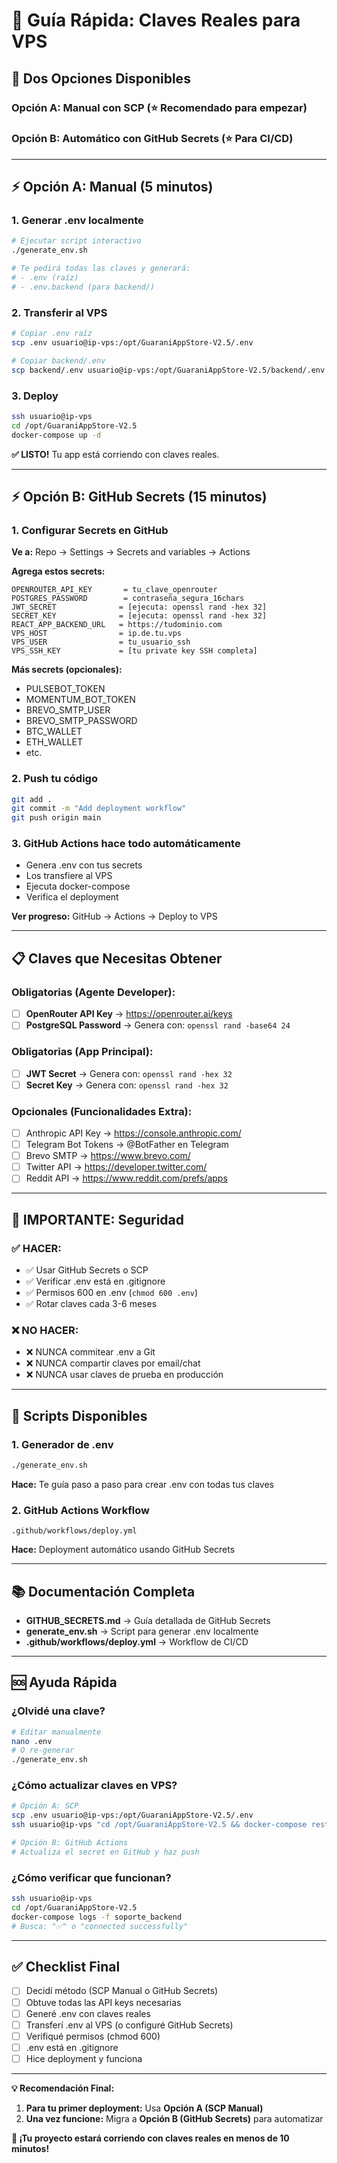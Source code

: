 # 🔐 Guía Rápida: Claves Reales para VPS

## 🎯 Dos Opciones Disponibles

### Opción A: Manual con SCP (⭐ Recomendado para empezar)
### Opción B: Automático con GitHub Secrets (⭐ Para CI/CD)

---

## ⚡ Opción A: Manual (5 minutos)

### 1. Generar .env localmente

```bash
# Ejecutar script interactivo
./generate_env.sh

# Te pedirá todas las claves y generará:
# - .env (raíz)
# - .env.backend (para backend/)
```

### 2. Transferir al VPS

```bash
# Copiar .env raíz
scp .env usuario@ip-vps:/opt/GuaraniAppStore-V2.5/.env

# Copiar backend/.env
scp backend/.env usuario@ip-vps:/opt/GuaraniAppStore-V2.5/backend/.env
```

### 3. Deploy

```bash
ssh usuario@ip-vps
cd /opt/GuaraniAppStore-V2.5
docker-compose up -d
```

**✅ LISTO!** Tu app está corriendo con claves reales.

---

## ⚡ Opción B: GitHub Secrets (15 minutos)

### 1. Configurar Secrets en GitHub

**Ve a:** Repo → Settings → Secrets and variables → Actions

**Agrega estos secrets:**

```
OPENROUTER_API_KEY       = tu_clave_openrouter
POSTGRES_PASSWORD        = contraseña_segura_16chars
JWT_SECRET              = [ejecuta: openssl rand -hex 32]
SECRET_KEY              = [ejecuta: openssl rand -hex 32]
REACT_APP_BACKEND_URL   = https://tudominio.com
VPS_HOST                = ip.de.tu.vps
VPS_USER                = tu_usuario_ssh
VPS_SSH_KEY             = [tu private key SSH completa]
```

**Más secrets (opcionales):**
- PULSEBOT_TOKEN
- MOMENTUM_BOT_TOKEN
- BREVO_SMTP_USER
- BREVO_SMTP_PASSWORD
- BTC_WALLET
- ETH_WALLET
- etc.

### 2. Push tu código

```bash
git add .
git commit -m "Add deployment workflow"
git push origin main
```

### 3. GitHub Actions hace todo automáticamente

- Genera .env con tus secrets
- Los transfiere al VPS
- Ejecuta docker-compose
- Verifica el deployment

**Ver progreso:** GitHub → Actions → Deploy to VPS

---

## 📋 Claves que Necesitas Obtener

### Obligatorias (Agente Developer):
- [ ] **OpenRouter API Key** → https://openrouter.ai/keys
- [ ] **PostgreSQL Password** → Genera con: `openssl rand -base64 24`

### Obligatorias (App Principal):
- [ ] **JWT Secret** → Genera con: `openssl rand -hex 32`
- [ ] **Secret Key** → Genera con: `openssl rand -hex 32`

### Opcionales (Funcionalidades Extra):
- [ ] Anthropic API Key → https://console.anthropic.com/
- [ ] Telegram Bot Tokens → @BotFather en Telegram
- [ ] Brevo SMTP → https://www.brevo.com/
- [ ] Twitter API → https://developer.twitter.com/
- [ ] Reddit API → https://www.reddit.com/prefs/apps

---

## 🚨 IMPORTANTE: Seguridad

### ✅ HACER:
- ✅ Usar GitHub Secrets o SCP
- ✅ Verificar .env está en .gitignore
- ✅ Permisos 600 en .env (`chmod 600 .env`)
- ✅ Rotar claves cada 3-6 meses

### ❌ NO HACER:
- ❌ NUNCA commitear .env a Git
- ❌ NUNCA compartir claves por email/chat
- ❌ NUNCA usar claves de prueba en producción

---

## 🔧 Scripts Disponibles

### 1. Generador de .env
```bash
./generate_env.sh
```
**Hace:** Te guía paso a paso para crear .env con todas tus claves

### 2. GitHub Actions Workflow
```
.github/workflows/deploy.yml
```
**Hace:** Deployment automático usando GitHub Secrets

---

## 📚 Documentación Completa

- **GITHUB_SECRETS.md** → Guía detallada de GitHub Secrets
- **generate_env.sh** → Script para generar .env localmente
- **.github/workflows/deploy.yml** → Workflow de CI/CD

---

## 🆘 Ayuda Rápida

### ¿Olvidé una clave?

```bash
# Editar manualmente
nano .env
# O re-generar
./generate_env.sh
```

### ¿Cómo actualizar claves en VPS?

```bash
# Opción A: SCP
scp .env usuario@ip-vps:/opt/GuaraniAppStore-V2.5/.env
ssh usuario@ip-vps "cd /opt/GuaraniAppStore-V2.5 && docker-compose restart"

# Opción B: GitHub Actions
# Actualiza el secret en GitHub y haz push
```

### ¿Cómo verificar que funcionan?

```bash
ssh usuario@ip-vps
cd /opt/GuaraniAppStore-V2.5
docker-compose logs -f soporte_backend
# Busca: "✅" o "connected successfully"
```

---

## ✅ Checklist Final

- [ ] Decidí método (SCP Manual o GitHub Secrets)
- [ ] Obtuve todas las API keys necesarias
- [ ] Generé .env con claves reales
- [ ] Transferí .env al VPS (o configuré GitHub Secrets)
- [ ] Verifiqué permisos (chmod 600)
- [ ] .env está en .gitignore
- [ ] Hice deployment y funciona

---

**💡 Recomendación Final:**

1. **Para tu primer deployment:** Usa **Opción A (SCP Manual)**
2. **Una vez funcione:** Migra a **Opción B (GitHub Secrets)** para automatizar

**🎉 ¡Tu proyecto estará corriendo con claves reales en menos de 10 minutos!**
